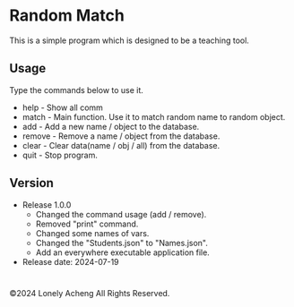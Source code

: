 # Random Match
This is a simple program which is designed to be a teaching tool.

## Usage
Type the commands below to use it.
- help - Show all comm
- match - Main function. Use it to match random name to random object.
- add - Add a new name / object to the database.
- remove - Remove a name / object from the database.
- clear - Clear data(name / obj / all) from the database.
- quit - Stop program.

## Version
- Release 1.0.0
  * Changed the command usage (add / remove).
  * Removed "print" command.
  * Changed some names of vars.
  * Changed the "Students.json" to "Names.json".
  * Add an everywhere executable application file.
- Release date: 2024-07-19
    
#
©2024 Lonely Acheng All Rights Reserved.